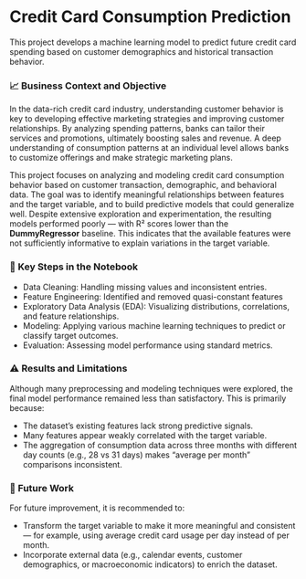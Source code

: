 # Credit Card Consumption Prediction
This project develops a machine learning model to predict future credit card spending based on customer demographics and historical transaction behavior.

### 📈 Business Context and Objective
In the data-rich credit card industry, understanding customer behavior is key to developing effective marketing strategies and improving customer relationships. By analyzing spending patterns, banks can tailor their services and promotions, ultimately boosting sales and revenue. A deep understanding of consumption patterns at an individual level allows banks to customize offerings and make strategic marketing plans.

This project focuses on analyzing and modeling credit card consumption behavior based on customer transaction, demographic, and behavioral data.
The goal was to identify meaningful relationships between features and the target variable, and to build predictive models that could generalize well.
Despite extensive exploration and experimentation, the resulting models performed poorly — with R² scores lower than the **DummyRegressor** baseline.
This indicates that the available features were not sufficiently informative to explain variations in the target variable.

### 🧩 Key Steps in the Notebook
- Data Cleaning: Handling missing values and inconsistent entries.
- Feature Engineering: Identified and removed quasi-constant features
- Exploratory Data Analysis (EDA): Visualizing distributions, correlations, and feature relationships.
- Modeling: Applying various machine learning techniques to predict or classify target outcomes.
- Evaluation: Assessing model performance using standard metrics.

### ⚠️ Results and Limitations
Although many preprocessing and modeling techniques were explored, the final model performance remained less than satisfactory. This is primarily because:
- The dataset’s existing features lack strong predictive signals.
- Many features appear weakly correlated with the target variable.
- The aggregation of consumption data across three months with different day counts (e.g., 28 vs 31 days) makes “average per month” comparisons inconsistent.

### 🚀 Future Work
For future improvement, it is recommended to:
- Transform the target variable to make it more meaningful and consistent — for example, using average credit card usage per day instead of per month.
- Incorporate external data (e.g., calendar events, customer demographics, or macroeconomic indicators) to enrich the dataset.


